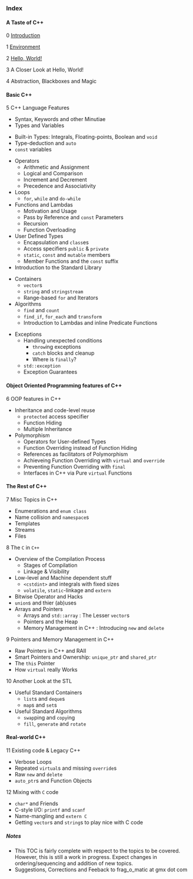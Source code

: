 ### Index

#### A Taste of C++

0 [Introduction](contents/0_Introduction.md)

1 [Environment](contents/1_Environment.md)

2 [Hello, World!](contents/2_Hello_World.md)

3 A Closer Look at Hello, World!

4 Abstraction, Blackboxes and Magic

#### Basic C++

5 C++ Language Features
  * Syntax, Keywords and other Minutiae
  * Types and Variables
   - Built-in Types: Integrals, Floating-points, Boolean and `void`
   - Type-deduction and `auto`
   - `const` variables
  * Operators
	- Arithmetic and Assignment
	- Logical and Comparison
	- Increment and Decrement
	- Precedence and Associativity
  * Loops
	- `for`, `while` and `do-while`
  * Functions and Lambdas
	- Motivation and Usage
	- Pass by Reference and `const` Parameters
	- Recursion
	- Function Overloading
 * User Defined Types
   - Encapsulation and `class`es
   - Access specifiers `public` & `private`
   - `static`, `const` and `mutable` members
   - Member Functions and the `const` suffix
  * Introduction to the Standard Library
  - Containers
	- `vector`s
	- `string` and `stringstream`
	- Range-based `for` and Iterators
  - Algorithms
	- `find` and `count`
	- `find_if`, `for_each` and `transform`
	- Introduction to Lambdas and inline Predicate Functions
  * Exceptions
	- Handling unexpected conditions
		- `throw`ing exceptions
		- `catch` blocks and cleanup
		- Where is `finally`?
	- `std::exception`
	- Exception Guarantees

#### Object Oriented Programming features of C++

6 OOP features in C++
  * Inheritance and code-level reuse
	- `protected` access specifier
	- Function Hiding
	- Multiple Inheritance
  * Polymorphism
	- Operators for User-defined Types
	- Function Overriding instead of Function Hiding
	- References as facilitators of Polymorphism
	- Achieveing Function Overriding with `virtual` and `override`
	- Preventing Function Overriding with `final`
	- Interfaces in C++ via Pure `virtual` Functions

#### The Rest of C++

7 Misc Topics in C++
  * Enumerations and `enum class`
  * Name collision and `namespace`s
  * Templates
  * Streams
  * Files

8 The `C` in `C++`
  * Overview of the Compilation Process
	- Stages of Compilation
	- Linkage & Visibility
  * Low-level and Machine dependent stuff
	- `<cstdint>` and integrals with fixed sizes
	- `volatile`, `static`-linkage and `extern`
  * Bitwise Operator and Hacks
  * `union`s and thier (ab)uses 
  * Arrays and Pointers
	- Arrays and `std::array` : The Lesser `vector`s
	- Pointers and the Heap 
	- Memory Management in C++ : Introducing `new` and `delete`

9 Pointers and Memory Management in C++
  * Raw Pointers in C++ and RAII
  * Smart Pointers and Ownership: `unique_ptr` and `shared_ptr`
  * The `this` Pointer
  * How `virtual` really Works
 
10 Another Look at the STL
  * Useful Standard Containers
	- `list`s and `deque`s
	- `map`s and `set`s
  * Useful Standard Algorithms
	- `swap`ping and `copy`ing
	- `fill`, `generate` and `rotate`

#### Real-world C++

11 Existing code & Legacy C++
  * Verbose Loops
  * Repeated `virtual`s and missing `override`s
  * Raw `new` and `delete`
  * `auto_ptr`s and Function Objects
  
12 Mixing with `C` code
  * `char*` and Friends
  * C-style I/O: `printf` and `scanf`
  * Name-mangling and `extern C`
  * Getting `vector`s and `string`s to play nice with C code
  
##### Notes
* This TOC is fairly complete with respect to the topics to be covered. However, this is still a work in progress. Expect changes in ordering/sequencing and addition of new topics.
* Suggestions, Corrections and Feeback to frag_o_matic at gmx dot com
